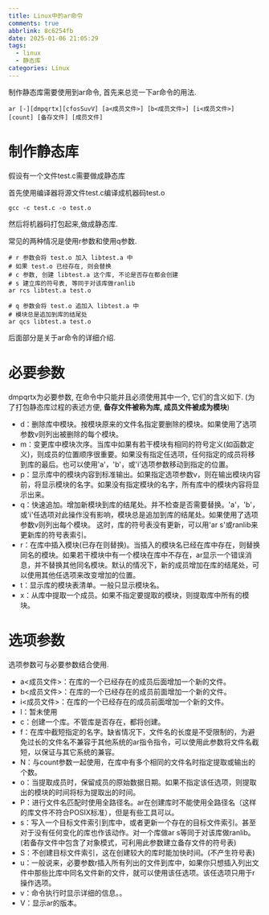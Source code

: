 ```yaml
---
title: Linux中的ar命令
comments: true
abbrlink: 8c6254fb
date: 2025-01-06 21:05:29
tags:
  - linux
  - 静态库
categories: Linux
---
```


制作静态库需要使用到ar命令, 首先来总览一下ar命令的用法.

```shell
ar [-][dmpqrtx][cfosSuvV] [a<成员文件>] [b<成员文件>] [i<成员文件>] [count] [备存文件] [成员文件]
```

<!--more-->

# 制作静态库

假设有一个文件test.c需要做成静态库

首先使用编译器将源文件test.c编译成机器码test.o

```shell
gcc -c test.c -o test.o
```

然后将机器码打包起来,做成静态库.

常见的两种情况是使用r参数和使用q参数.

```shell
# r 参数会将 test.o 加入 libtest.a 中
# 如果 test.o 已经存在, 则会替换
# c 参数, 创建 libtest.a 这个库, 不论是否存在都会创建
# s 建立库的符号表, 等同于对该库做ranlib
ar rcs libtest.a test.o
```

```shell
# q 参数会将 test.o 追加入 libtest.a 中
# 模块总是追加到库的结尾处
ar qcs libtest.a test.o
```

后面部分是关于ar命令的详细介绍.


# 必要参数

dmpqrtx为必要参数, 在命令中只能并且必须使用其中一个, 它们的含义如下. (为了打包静态库过程的表述方便, **备存文件被称为库, 成员文件被成为模块**)

- d：删除库中模块。按模块原来的文件名指定要删除的模块。如果使用了选项参数v则列出被删除的每个模块。
- m：变更库中模块次序。当库中如果有若干模块有相同的符号定义(如函数定义)，则成员的位置顺序很重要。如果没有指定任选项，任何指定的成员将移到库的最后。也可以使用'a'，'b'，或'i'选项参数移动到指定的位置。
- p：显示库中的模块内容到标准输出。如果指定选项参数v，则在输出模块内容前，将显示模块的名字。如果没有指定模块的名字，所有库中的模块内容将显示出来。
- q：快速追加。增加新模块到库的结尾处。并不检查是否需要替换。'a'，'b'，或'i'任选项对此操作没有影响，模块总是追加到库的结尾处。如果使用了选项参数v则列出每个模块。 这时，库的符号表没有更新，可以用'ar s'或ranlib来更新库的符号表索引。
- r：在库中插入模块(已存在则替换)。当插入的模块名已经在库中存在，则替换同名的模块。如果若干模块中有一个模块在库中不存在，ar显示一个错误消息，并不替换其他同名模块。默认的情况下，新的成员增加在库的结尾处，可以使用其他任选项来改变增加的位置。
- t：显示库的模块表清单。一般只显示模块名。
- x：从库中提取一个成员。如果不指定要提取的模块，则提取库中所有的模块。

# 选项参数

选项参数可与必要参数结合使用. 

- a<成员文件>：在库的一个已经存在的成员后面增加一个新的文件。
- b<成员文件>：在库的一个已经存在的成员前面增加一个新的文件。
- i<成员文件>：在库的一个已经存在的成员前面增加一个新的文件。
- l：暂未使用
- c：创建一个库。不管库是否存在，都将创建。
- f：在库中截短指定的名字。缺省情况下，文件名的长度是不受限制的，为避免过长的文件名不兼容于其他系统的ar指令指令，可以使用此参数将文件名截短，以保证与其它系统的兼容。
- N：与count参数一起使用，在库中有多个相同的文件名时指定提取或输出的个数。
- o：当提取成员时，保留成员的原始数据日期。如果不指定该任选项，则提取出的模块的时间将标为提取出的时间。
- P：进行文件名匹配时使用全路径名。ar在创建库时不能使用全路径名（这样的库文件不符合POSIX标准），但是有些工具可以。
- s：写入一个目标文件索引到库中，或者更新一个存在的目标文件索引。甚至对于没有任何变化的库也作该动作。对一个库做ar s等同于对该库做ranlib。(若备存文件中包含了对象模式，可利用此参数建立备存文件的符号表)
- S：不创建目标文件索引，这在创建较大的库时能加快时间。(不产生符号表)
- u：一般说来，必要参数r插入所有列出的文件到库中，如果你只想插入列出文件中那些比库中同名文件新的文件，就可以使用该任选项。该任选项只用于r操作选项。
- v：命令执行时显示详细的信息。。
- V：显示ar的版本。

